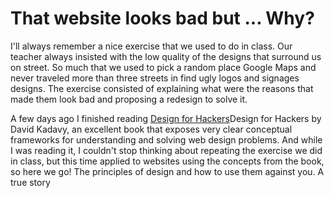 # That website looks bad but ... Why?

I'll always remember a nice exercise that we used to do in class. Our teacher always insisted with the low quality of the designs that surround us on street. So much that we used to pick a random place Google Maps and never traveled more than three streets in find ugly logos and signages designs. The exercise consisted of explaining what were the reasons that made them look bad and proposing a redesign to solve it.

A few days ago I finished reading [Design for Hackers](https://www.oreilly.com/library/view/design-for-hackers/9781119998952/)Design for Hackers by David Kadavy, an excellent book that exposes very clear conceptual frameworks for understanding and solving web design problems. And while I was reading it, I couldn't stop thinking about repeating the exercise we did in class, but this time applied to websites using the concepts from the book, so here we go! The principles of design and how to use them against you. A true story
<!--stackedit_data:
eyJoaXN0b3J5IjpbLTEwNjkxNjUzNDhdfQ==
-->